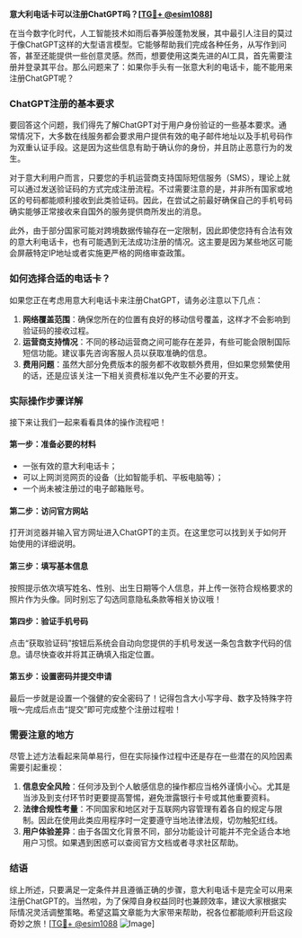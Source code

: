 **意大利电话卡可以注册ChatGPT吗？[[TG💪+ @esim1088](https://t.me/s/esim1088)]**

在当今数字化时代，人工智能技术如雨后春笋般蓬勃发展，其中最引人注目的莫过于像ChatGPT这样的大型语言模型。它能够帮助我们完成各种任务，从写作到问答，甚至还能提供一些创意灵感。然而，想要使用这类先进的AI工具，首先需要注册并登录其平台。那么问题来了：如果你手头有一张意大利的电话卡，能不能用来注册ChatGPT呢？

### ChatGPT注册的基本要求

要回答这个问题，我们得先了解ChatGPT对于用户身份验证的一些基本要求。通常情况下，大多数在线服务都会要求用户提供有效的电子邮件地址以及手机号码作为双重认证手段。这是因为这些信息有助于确认你的身份，并且防止恶意行为的发生。

对于意大利用户而言，只要您的手机运营商支持国际短信服务（SMS），理论上就可以通过发送验证码的方式完成注册流程。不过需要注意的是，并非所有国家或地区的号码都能顺利接收到此类验证码。因此，在尝试之前最好确保自己的手机号码确实能够正常接收来自国外的服务提供商所发出的消息。

此外，由于部分国家可能对跨境数据传输存在一定限制，因此即使您持有合法有效的意大利电话卡，也有可能遇到无法成功注册的情况。这主要是因为某些地区可能会屏蔽特定IP地址或者实施更严格的网络审查政策。

### 如何选择合适的电话卡？

如果您正在考虑用意大利电话卡来注册ChatGPT，请务必注意以下几点：

1. **网络覆盖范围**：确保您所在的位置有良好的移动信号覆盖，这样才不会影响到验证码的接收过程。
2. **运营商支持情况**：不同的移动运营商之间可能存在差异，有些可能会限制国际短信功能。建议事先咨询客服人员以获取准确的信息。
3. **费用问题**：虽然大部分免费版本的服务都不收取额外费用，但如果您频繁使用的话，还是应该关注一下相关资费标准以免产生不必要的开支。

### 实际操作步骤详解

接下来让我们一起来看看具体的操作流程吧！

#### 第一步：准备必要的材料
- 一张有效的意大利电话卡；
- 可以上网浏览网页的设备（比如智能手机、平板电脑等）；
- 一个尚未被注册过的电子邮箱账号。

#### 第二步：访问官方网站
打开浏览器并输入官方网址进入ChatGPT的主页。在这里您可以找到关于如何开始使用的详细说明。

#### 第三步：填写基本信息
按照提示依次填写姓名、性别、出生日期等个人信息，并上传一张符合规格要求的照片作为头像。同时别忘了勾选同意隐私条款等相关协议哦！

#### 第四步：验证手机号码
点击“获取验证码”按钮后系统会自动向您提供的手机号发送一条包含数字代码的信息。请尽快查收并将其正确填入指定位置。

#### 第五步：设置密码并提交申请
最后一步就是设置一个强健的安全密码了！记得包含大小写字母、数字及特殊字符哦～完成后点击“提交”即可完成整个注册过程啦！

### 需要注意的地方

尽管上述方法看起来简单易行，但在实际操作过程中还是存在一些潜在的风险因素需要引起重视：

1. **信息安全风险**：任何涉及到个人敏感信息的操作都应当格外谨慎小心。尤其是当涉及到支付环节时更要提高警惕，避免泄露银行卡号或其他重要资料。
2. **法律合规性考量**：不同国家和地区对于互联网内容管理有着各自的规定与限制。因此在使用此类应用程序时一定要遵守当地法律法规，切勿触犯红线。
3. **用户体验差异**：由于各国文化背景不同，部分功能设计可能并不完全适合本地用户习惯。如果遇到困惑可以查阅官方文档或者寻求社区帮助。

### 结语

综上所述，只要满足一定条件并且遵循正确的步骤，意大利电话卡是完全可以用来注册ChatGPT的。当然啦，为了保障自身权益同时也兼顾效率，建议大家根据实际情况灵活调整策略。希望这篇文章能为大家带来帮助，祝各位都能顺利开启这段奇妙之旅！[[TG💪+ @esim1088](https://t.me/s/esim1088) ![Image](https://i.postimg.cc/4NQfJmqS/Snipaste-2025-05-13-00-14-12.png)]